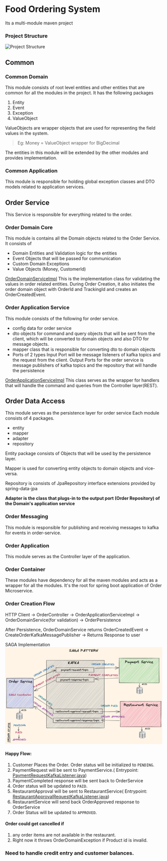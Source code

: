 # Food Ordering System

Its a multi-module maven project

### Project Structure

![Project Structure](docs/project-structure.png)

## Common

### Common Domain

This module consists of root level entities and other entities that are common for all the modules in the project. It
has the following packages

1. Entity
2. Event
3. Exception
4. ValueObject

ValueObjects are wrapper objects that are used for representing the field values in the system.

> Eg: Money = ValueObject wrapper for BigDecimal


The entities in this module will be extended by the other modules and provides implementation.

### Common Application

This module is responsible for holding global exception classes and DTO models related to application services.

## Order Service

This Service is responsible for everything related to the order.

### Order Domain Core

This module is contains all the Domain objects related to the Order Service. It consists of

- Domain Entities and Validation logic for the entities
- Event Objects that will be passed for communication
- Custom Domain Exceptions
- Value Objects (Money, CustomerId)

[OrderDomainServiceImpl](order-service/order-domain/order-domain-core/src/main/java/org/sarav/food/order/service/domain/OrderDomainServiceImpl.java)
This is the implementation class for validating the values in order related entities. During Order Creation, it also
initiates the order domain object with OrderId and TrackingId and creates an OrderCreatedEvent.

### Order Application Service

This module consists of the following for order service.

- config data for order service
- dto objects for command and query objects that will be sent from the client, which will be converted to domain objects
  and also DTO for message objects.
- mapper class that is responsible for converting dto to domain objects
- Ports of 2 types Input Port will be message listeners of kafka topics and the request from the client. Output Ports
  for the order service is message publishers of kafka topics and the repository that will handle the persistence

[OrderApplicationServiceImpl](order-service/order-domain/order-application-service/src/main/java/org/sarav/food/order/service/app/ports/OrderApplicationServiceImpl.java)
This class serves as the wrapper for handlers that will handle the command and queries from the Controller layer(REST).

## Order Data Access

This module serves as the persistence layer for order service Each module consists of 4 packages.

- entity
- mapper
- adapter
- repository

Entity package consists of Objects that will be used by the persistence layer.

Mapper is used for converting entity objects to domain objects and vice-versa.

Repository is consists of JpaRepository interface extensions provided by spring-data-jpa

**Adapter is the class that plugs-in to the output port (Order Repository) of the Domain's application service**

### Order Messaging

This module is responsible for publishing and receiving messages to kafka for events in order-service.

### Order Application

This module serves as the Controller layer of the application.

### Order Container

These modules have dependency for all the maven modules and acts as a wrapper for all the modules. It's the root for
spring boot application of Order Microservice.

### Order Creation Flow

HTTP Client -> OrderController -> OrderApplicationServiceImpl -> OrderDomainService(for validation) -> OrderPersistence

After Persistence, OrderDomainService returns OrderCreatedEvent -> CreateOrderKafkaMessagePublisher -> Returns Response
to user

SAGA Implementation
![Project Structure](docs/saga.png)

#### Happy Flow:

1) Customer Places the Order. Order status will be initialized to `PENDING`.
2) PaymentRequest will be sent to PaymentService.(
   Entrypoint: [PaymentRequestKafkaListener.java](payment-service/payment-messaging/src/main/java/org/sarav/food/payment/service/messaging/listener/kafka/PaymentRequestKafkaListener.java))
3) PaymentCompleted response will be sent back to OrderService
4) Order status will be updated to `PAID`.
5) RestaurantApproval will be sent to RestaurantService(
   Entrypoint: [RestaurantApprovalRequestKafkaListener.java](restaurant-service/restaurant-messaging/src/main/java/org/sarav/food/restaurant/service/messaging/listener/kafka/RestaurantApprovalRequestKafkaListener.java))
6) RestaurantService will send back OrderApproved response to OrderService
7) Order Status will be updated to `APPROVED`.

#### Order could get cancelled if

1) any order items are not available in the restaurant.
2) Right now it throws OrderDomainException if Product id is invalid.

### Need to handle credit entry and customer balances.